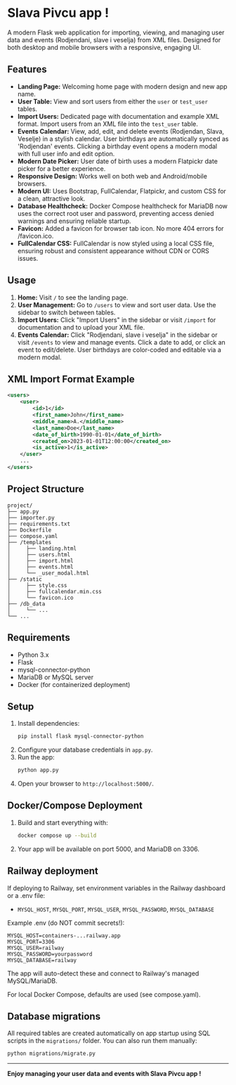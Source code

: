 # Slava Pivcu app !

A modern Flask web application for importing, viewing, and managing user data and events (Rodjendani, slave i veselja) from XML files. Designed for both desktop and mobile browsers with a responsive, engaging UI.

## Features
- **Landing Page:** Welcoming home page with modern design and new app name.
- **User Table:** View and sort users from either the `user` or `test_user` tables.
- **Import Users:** Dedicated page with documentation and example XML format. Import users from an XML file into the `test_user` table.
- **Events Calendar:** View, add, edit, and delete events (Rodjendan, Slava, Veselje) in a stylish calendar. User birthdays are automatically synced as 'Rodjendan' events. Clicking a birthday event opens a modern modal with full user info and edit option.
- **Modern Date Picker:** User date of birth uses a modern Flatpickr date picker for a better experience.
- **Responsive Design:** Works well on both web and Android/mobile browsers.
- **Modern UI:** Uses Bootstrap, FullCalendar, Flatpickr, and custom CSS for a clean, attractive look.
- **Database Healthcheck:** Docker Compose healthcheck for MariaDB now uses the correct root user and password, preventing access denied warnings and ensuring reliable startup.
- **Favicon:** Added a favicon for browser tab icon. No more 404 errors for /favicon.ico.
- **FullCalendar CSS:** FullCalendar is now styled using a local CSS file, ensuring robust and consistent appearance without CDN or CORS issues.

## Usage
1. **Home:** Visit `/` to see the landing page.
2. **User Management:** Go to `/users` to view and sort user data. Use the sidebar to switch between tables.
3. **Import Users:** Click "Import Users" in the sidebar or visit `/import` for documentation and to upload your XML file.
4. **Events Calendar:** Click "Rodjendani, slave i veselja" in the sidebar or visit `/events` to view and manage events. Click a date to add, or click an event to edit/delete. User birthdays are color-coded and editable via a modern modal.

## XML Import Format Example
```xml
<users>
    <user>
        <id>1</id>
        <first_name>John</first_name>
        <middle_name>A.</middle_name>
        <last_name>Doe</last_name>
        <date_of_birth>1990-01-01</date_of_birth>
        <created_on>2023-01-01T12:00:00</created_on>
        <is_active>1</is_active>
    </user>
    ...
</users>
```

## Project Structure
```
project/
├── app.py
├── importer.py
├── requirements.txt
├── Dockerfile
├── compose.yaml
├── /templates
│     ├── landing.html
│     ├── users.html
│     ├── import.html
│     ├── events.html
│     └── _user_modal.html
├── /static
│     ├── style.css
│     ├── fullcalendar.min.css
│     └── favicon.ico
├── /db_data
│     └── ...
└── ...
```

## Requirements
- Python 3.x
- Flask
- mysql-connector-python
- MariaDB or MySQL server
- Docker (for containerized deployment)

## Setup
1. Install dependencies:
   ```sh
   pip install flask mysql-connector-python
   ```
2. Configure your database credentials in `app.py`.
3. Run the app:
   ```sh
   python app.py
   ```
4. Open your browser to `http://localhost:5000/`.

## Docker/Compose Deployment
1. Build and start everything with:
   ```sh
   docker compose up --build
   ```
2. Your app will be available on port 5000, and MariaDB on 3306.

## Railway deployment
If deploying to Railway, set environment variables in the Railway dashboard or a .env file:
- `MYSQL_HOST`, `MYSQL_PORT`, `MYSQL_USER`, `MYSQL_PASSWORD`, `MYSQL_DATABASE`

Example .env (do NOT commit secrets!):
```
MYSQL_HOST=containers-...railway.app
MYSQL_PORT=3306
MYSQL_USER=railway
MYSQL_PASSWORD=yourpassword
MYSQL_DATABASE=railway
```

The app will auto-detect these and connect to Railway's managed MySQL/MariaDB.

For local Docker Compose, defaults are used (see compose.yaml).

## Database migrations
All required tables are created automatically on app startup using SQL scripts in the `migrations/` folder. You can also run them manually:

```sh
python migrations/migrate.py
```

---

**Enjoy managing your user data and events with Slava Pivcu app !**
